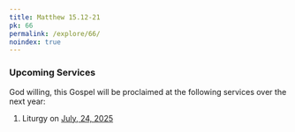 ```yaml
---
title: Matthew 15.12-21
pk: 66
permalink: /explore/66/
noindex: true
---
```


### Upcoming Services

God willing, this Gospel will be proclaimed at the following services over the next year:


1. Liturgy on [July, 24, 2025](https://orthocal.info/readings/gregorian/2025/07/24/)
